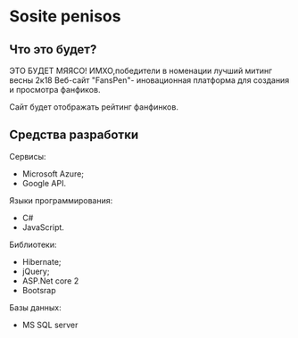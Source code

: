 Sosite penisos
========
Что это будет?
--------------
ЭТО БУДЕТ МЯЯСО!
ИМХО,победители в номенации лучший митинг весны 2к18
Веб-сайт "FansPen"- иновационная платформа для создания и просмотра фанфиков.

Сайт будет отображать рейтинг фанфинков. 


Средства разработки
-------------------
Сервисы:
- Microsoft Azure;
- Google API.

Языки программирования:
- C#
- JavaScript.

Библиотеки:
- Hibernate; 
- jQuery;
- ASP.Net core 2
- Bootsrap

Базы данных:
- MS SQL server

